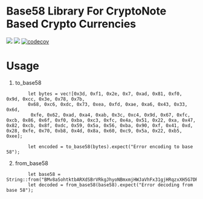 # Base58 Library For CryptoNote Based Crypto Currencies


[![](https://travis-ci.com/cryptonote-rust/base58.svg?branch=master)](https://travis-ci.com/cryptonote-rust/base58)
[![](https://img.shields.io/crates/v/cryptonote-base58.svg)](https://crates.io/crates/cryptonote-base58)
[![codecov](https://codecov.io/gh/cryptonote-rust/base58/branch/master/graph/badge.svg)](https://codecov.io/gh/cryptonote-rust/base58)



# Usage

1. to_base58

```
        let bytes = vec![0x3d, 0xf1, 0x2e, 0x7, 0xad, 0x81, 0xf0, 0x9d, 0xcc, 0x3e, 0x78, 0x7b, 
        0x68, 0xc6, 0xdc, 0x73, 0xea, 0xfd, 0xae, 0xa6, 0x43, 0x33, 0x6d,
         0xfe, 0x62, 0xad, 0xa4, 0xab, 0x3c, 0xc4, 0x9d, 0x67, 0xfc, 0xcb, 0x86, 0x6f, 0xf0, 0xba, 0xc3, 0xfc, 0x4a, 0x51, 0x22, 0xa, 0x47, 0x82, 0xcb, 0x8f, 0xdc, 0x59, 0x5a, 0x56, 0xba, 0x90, 0xf, 0x41, 0xd, 0x28, 0xfe, 0x70, 0xb8, 0x4d, 0x8a, 0x60, 0xc9, 0x5a, 0x22, 0xb5, 0xee];

        let encoded = to_base58(bytes).expect("Error encoding to base 58");
```

2. from_base58
```
        let base58 = String::from("BMv8aSohtktbARXdSBrVRkgJhyoNBmxmjHWJaVhFx31gjHRqzxXH5G7DRy6uPdPJhkdrfNpF1K5Di3Cfr78ZuEA3PiaUPG9");
        let decoded = from_base58(base58).expect("Error decoding from base 58");
```